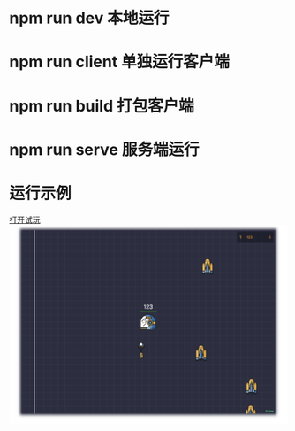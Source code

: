 # npm run dev 本地运行
# npm run client 单独运行客户端
# npm run build 打包客户端
# npm run serve 服务端运行

# 运行示例
[打开试玩](https://ship.heyali.cn)
![example.png](example.png)